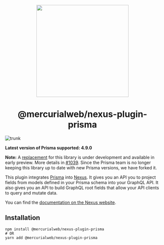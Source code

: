 <p align="center">
  <img src="https://i.imgur.com/8qvElTM.png" width="300" align="center" />
  <h1 align="center">@mercurialweb/nexus-plugin-prisma</h1>
</p>

![trunk](https://github.com/kenchi/nexus-plugin-prisma/workflows/trunk/badge.svg)

**Latest version of Prisma supported: 4.9.0**

**Note:** A [replacement](https://github.com/prisma/nexus-prisma/) for this library is under development and available in early preview. More details in [#1039](https://github.com/graphql-nexus/nexus-plugin-prisma/issues/1039). Since the Prisma team is no longer keeping this library up to date with new Prisma versions, we have forked it.

This plugin integrates [Prisma](https://www.prisma.io/) into [Nexus](https://nexusjs.org/). It gives you an API you to project fields from models defined in your Prisma schema into your GraphQL API. It also gives you an API to build GraphQL root fields that allow your API clients to query and mutate data.

You can find the [documentation on the Nexus website](https://nexusjs.org/docs/plugins/prisma/overview).

## Installation

```
npm install @mercurialweb/nexus-plugin-prisma
# OR
yarn add @mercurialweb/nexus-plugin-prisma
```
